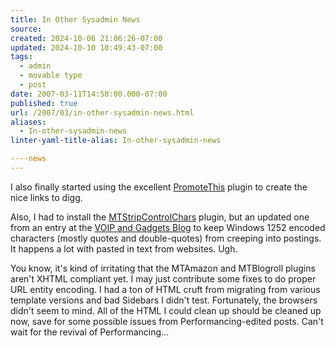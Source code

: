 ```yaml
---
title: In Other Sysadmin News
source: 
created: 2024-10-06 21:06:26-07:00
updated: 2024-10-10 10:49:43-07:00
tags:
  - admin
  - movable type
  - post
date: 2007-03-11T14:58:00.000-07:00
published: true
url: /2007/03/in-other-sysadmin-news.html
aliases:
  - In-other-sysadmin-news
linter-yaml-title-alias: In-other-sysadmin-news

----news
---
```



I also finally started using the excellent [PromoteThis](http://www.majordojo.com/movable_type/promote_this.php) plugin to create the nice links to digg.  
  
Also, I had to install the [MTStripControlChars](http://golem.ph.utexas.edu/~distler/blog/archives/000347.html) plugin, but an updated one from an entry at the [VOIP and Gadgets Blog](http://blog.tmcnet.com/blog/tom-keating/movabletype/movabletype-garbage-characters-problem.asp) to keep Windows 1252 encoded characters (mostly quotes and double-quotes) from creeping into postings. It happens a lot with pasted in text from websites. Ugh.  
  
You know, it's kind of irritating that the MTAmazon and MTBlogroll plugins aren't XHTML compliant yet. I may just contribute some fixes to do proper URL entity encoding. I had a ton of HTML cruft from migrating from various template versions and bad Sidebars I didn't test. Fortunately, the browsers didn't seem to mind. All of the HTML I could clean up should be cleaned up now, save for some possible issues from Performancing-edited posts. Can't wait for the revival of Performancing...